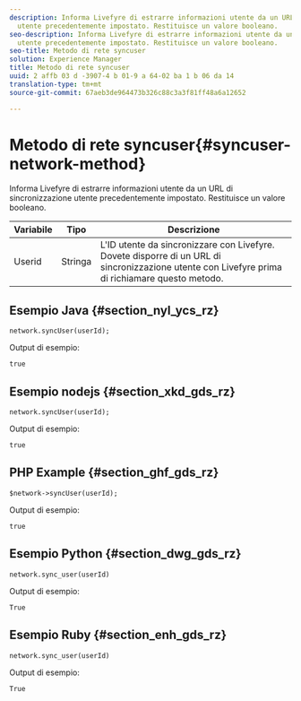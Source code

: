 ```yaml
---
description: Informa Livefyre di estrarre informazioni utente da un URL di sincronizzazione
  utente precedentemente impostato. Restituisce un valore booleano.
seo-description: Informa Livefyre di estrarre informazioni utente da un URL di sincronizzazione
  utente precedentemente impostato. Restituisce un valore booleano.
seo-title: Metodo di rete syncuser
solution: Experience Manager
title: Metodo di rete syncuser
uuid: 2 affb 03 d -3907-4 b 01-9 a 64-02 ba 1 b 06 da 14
translation-type: tm+mt
source-git-commit: 67aeb3de964473b326c88c3a3f81ff48a6a12652

---
```



# Metodo di rete syncuser{#syncuser-network-method}

Informa Livefyre di estrarre informazioni utente da un URL di sincronizzazione utente precedentemente impostato. Restituisce un valore booleano.

| Variabile | Tipo | Descrizione |
|--- |--- |--- |
| Userid | Stringa | L'ID utente da sincronizzare con Livefyre. Dovete disporre di un URL di sincronizzazione utente con Livefyre prima di richiamare questo metodo. |

## Esempio Java {#section_nyl_ycs_rz}

```
network.syncUser(userId); 
```

Output di esempio:

```
true
```

## Esempio nodejs {#section_xkd_gds_rz}

```
network.syncUser(userId); 
```

Output di esempio:

```
true
```

## PHP Example {#section_ghf_gds_rz}

```
$network->syncUser(userId); 
```

Output di esempio:

```
true
```

## Esempio Python {#section_dwg_gds_rz}

```
network.sync_user(userId) 
```

Output di esempio:

```
True
```

## Esempio Ruby {#section_enh_gds_rz}

```
network.sync_user(userId) 
```

Output di esempio:

```
True
```
